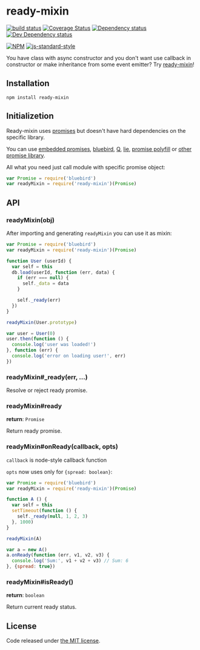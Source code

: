 # ready-mixin

[![build status](https://img.shields.io/travis/fanatid/ready-mixin.svg?branch=master&style=flat-square)](http://travis-ci.org/fanatid/ready-mixin)
[![Coverage Status](https://img.shields.io/coveralls/fanatid/ready-mixin.svg?style=flat-square)](https://coveralls.io/r/fanatid/ready-mixin)
[![Dependency status](https://img.shields.io/david/fanatid/ready-mixin.svg?style=flat-square)](https://david-dm.org/fanatid/ready-mixin#info=dependencies)
[![Dev Dependency status](https://img.shields.io/david/fanatid/ready-mixin.svg?style=flat-square)](https://david-dm.org/fanatid/ready-mixin#info=devDependencies)

[![NPM](https://nodei.co/npm/ready-mixin.png)](https://www.npmjs.com/package/ready-mixin)
[![js-standard-style](https://cdn.rawgit.com/feross/standard/master/badge.svg)](https://github.com/feross/standard)

You have class with async constructor and you don't want use callback in constructor or make inheritance from some event emitter? Try [ready-mixin](https://github.com/fanatid/ready-mixin)!

## Installation

```
npm install ready-mixin
```

## Initializetion

Ready-mixin uses [promises](https://promisesaplus.com/) but doesn't have hard dependencies on the specific library.

You can use [embedded promises](https://developer.mozilla.org/en-US/docs/Web/JavaScript/Reference/Global_Objects/Promise), [bluebird](https://github.com/petkaantonov/bluebird), [Q](https://github.com/kriskowal/q), [lie](https://github.com/calvinmetcalf/lie), [promise polyfill](https://github.com/jakearchibald/es6-promise) or [other promise library](https://www.npmjs.com/search?q=promises).

All what you need just call module with specific promise object:

```js
var Promise = require('bluebird')
var readyMixin = require('ready-mixin')(Promise)
```

## API

### readyMixin(obj)

After importing and generating `readyMixin` you can use it as mixin:

```js
var Promise = require('bluebird')
var readyMixin = require('ready-mixin')(Promise)

function User (userId) {
  var self = this
  db.load(userId, function (err, data) {
    if (err === null) {
      self._data = data
    }

    self._ready(err)
  })
}

readyMixin(User.prototype)

var user = User(0)
user.then(function () {
  console.log('user was loaded!')
}, function (err) {
  console.log('error on loading user!', err)
})

```

### readyMixin#_ready(err, ...)

Resolve or reject ready promise.

### readyMixin#ready

**return**: `Promise`

Return ready promise.

### readyMixin#onReady(callback, opts)

`callback` is node-style callback function

`opts` now uses only for `{spread: boolean}`:

```js
var Promise = require('bluebird')
var readyMixin = require('ready-mixin')(Promise)

function A () {
  var self = this
  setTimeout(function () {
    self._ready(null, 1, 2, 3)
  }, 1000)
}

readyMixin(A)

var a = new A()
a.onReady(function (err, v1, v2, v3) {
  console.log('Sum:', v1 + v2 + v3) // Sum: 6
}, {spread: true})
```

### readyMixin#isReady()

**return**: `boolean`

Return current ready status.

## License

Code released under [the MIT license](https://github.com/fanatid/ready-mixin/blob/master/LICENSE).
